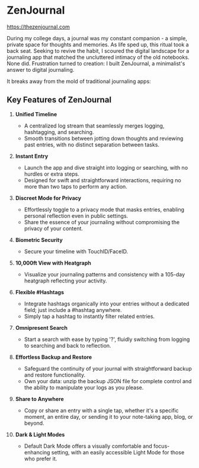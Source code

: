 # ZenJournal

https://thezenjournal.com

During my college days, a journal was my constant companion - a simple, private space for thoughts and memories. As life sped up, this ritual took a back seat. Seeking to revive the habit, I scoured the digital landscape for a journaling app that matched the uncluttered intimacy of the old notebooks. None did. Frustration turned to creation: I built ZenJournal, a minimalist's answer to digital journaling.

It breaks away from the mold of traditional journaling apps:

## Key Features of ZenJournal

1. **Unified Timeline**
   - A centralized log stream that seamlessly merges logging, hashtagging, and searching.
   - Smooth transitions between jotting down thoughts and reviewing past entries, with no distinct separation between tasks.

2. **Instant Entry**
   - Launch the app and dive straight into logging or searching, with no hurdles or extra steps.
   - Designed for swift and straightforward interactions, requiring no more than two taps to perform any action.

3. **Discreet Mode for Privacy**
   - Effortlessly toggle to a privacy mode that masks entries, enabling personal reflection even in public settings.
   - Share the essence of your journaling without compromising the privacy of your content.

4. **Biometric Security**
   - Secure your timeline with TouchID/FaceID.

5. **10,000ft View with Heatgraph**
   - Visualize your journaling patterns and consistency with a 105-day heatgraph reflecting your activity.

6. **Flexible #Hashtags**
   - Integrate hashtags organically into your entries without a dedicated field; just include a #hashtag anywhere.
   - Simply tap a hashtag to instantly filter related entries.

7. **Omnipresent Search**
   - Start a search with ease by typing '?', fluidly switching from logging to searching and back to reflection.

8. **Effortless Backup and Restore**
   - Safeguard the continuity of your journal with straightforward backup and restore functionality.
   - Own your data: unzip the backup JSON file for complete control and the ability to manipulate your logs as you please.

9. **Share to Anywhere**
   - Copy or share an entry with a single tap, whether it's a specific moment, an entire day, or sending it to your note-taking app, blog, or beyond.

10. **Dark & Light Modes**
    - Default Dark Mode offers a visually comfortable and focus-enhancing setting, with an easily accessible Light Mode for those who prefer it.
